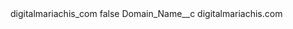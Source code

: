 <?xml version="1.0" encoding="UTF-8"?>
<CustomMetadata xmlns="http://soap.sforce.com/2006/04/metadata" xmlns:xsi="http://www.w3.org/2001/XMLSchema-instance" xmlns:xsd="http://www.w3.org/2001/XMLSchema">
    <label>digitalmariachis_com</label>
    <protected>false</protected>
    <values>
        <field>Domain_Name__c</field>
        <value xsi:type="xsd:string">digitalmariachis.com</value>
    </values>
</CustomMetadata>
